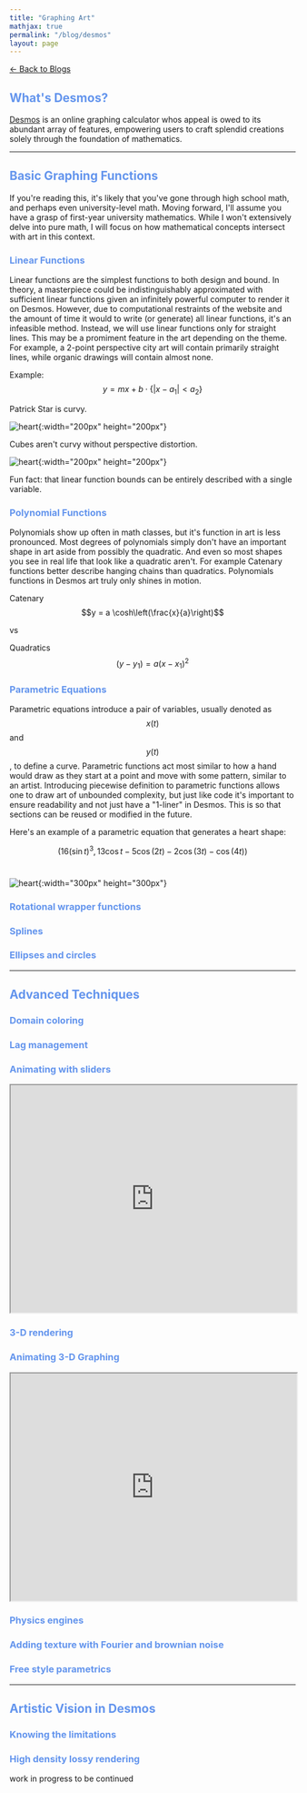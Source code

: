 ```yaml
---
title: "Graphing Art"
mathjax: true
permalink: "/blog/desmos"
layout: page
---
```


[← Back to Blogs](/personal/blog)

## <span style="color: #6495ED;">What's Desmos?</span>

[Desmos](https://www.desmos.com/calculator) is an online graphing calculator whos appeal is owed to its abundant array of features, empowering users to craft splendid creations solely through the foundation of mathematics.

<hr>

## <span style="color: #6495ED;">Basic Graphing Functions</span>

If you're reading this, it's likely that you've gone through high school math, and perhaps even university-level math. Moving forward, I'll assume you have a grasp of first-year university mathematics. While I won't extensively delve into pure math, I will focus on how mathematical concepts intersect with art in this context.

### <span style="color: #6495ED;"> Linear Functions</span>

Linear functions are the simplest functions to both design and bound. In theory, a masterpiece could be indistinguishably approximated with sufficient linear functions given an infinitely powerful computer to render it on Desmos. However, due to computational restraints of the website and the amount of time it would to write (or generate) all linear functions, it's an infeasible method. Instead, we will use linear functions only for straight lines. This may be a promiment feature in the art depending on the theme. For example, a 2-point perspective city art will contain primarily straight lines, while organic drawings will contain almost none. 


Example:
$$ y = mx + b\cdot \{ |x - a_1| < a_2 \} $$

Patrick Star is curvy. 

![heart](../assets/images/desmos_patrick.png){:width="200px" height="200px"}


Cubes aren't curvy without perspective distortion.

![heart](../assets/images/desmos_cubes.png){:width="200px" height="200px"}

Fun fact: that linear function bounds can be entirely described with a single variable.

### <span style="color: #6495ED;">Polynomial Functions</span>

Polynomials show up often in math classes, but it's function in art is less pronounced. Most degrees of polynomials simply don't have an important shape in art aside from possibly the quadratic. And even so most shapes you see in real life that look like a quadratic aren't. For example Catenary functions better describe hanging chains than quadratics. Polynomials functions in Desmos art truly only shines in motion. 

Catenary
$$y = a \cosh\left(\frac{x}{a}\right)$$ 

vs 

Quadratics
$$ (y-y_1) = a(x-x_1)^2 $$

### <span style="color: #6495ED;">Parametric Equations</span>

Parametric equations introduce a pair of variables, usually denoted as $$x(t)$$ and $$y(t)$$, to define a curve. Parametric functions act most similar to how a hand would draw as they start at a point and move with some pattern, similar to an artist. Introducing piecewise definition to parametric functions allows one to draw art of unbounded complexity, but just like code it's important to ensure readability and not just have a "1-liner" in Desmos. This is so that sections can be reused or modified in the future. 

Here's an example of a parametric equation that generates a heart shape:

$$\left(16\left(\sin t\right)^{3},13\cos t-5\cos\left(2t\right)-2\cos\left(3t\right)-\cos\left(4t\right)\right)$$<br>


![heart](../assets/images/desmos_heart.png){:width="300px" height="300px"}

### <span style="color: #6495ED;">Rotational wrapper functions</span>

### <span style="color: #6495ED;">Splines</span>

### <span style="color: #6495ED;">Ellipses and circles</span>

<hr>

## <span style="color: #6495ED;">Advanced Techniques</span>

### <span style="color: #6495ED;">Domain coloring</span>

### <span style="color: #6495ED;">Lag management</span>

### <span style="color: #6495ED;"></span>

### <span style="color: #6495ED;">Animating with sliders</span>

<iframe src="https://www.desmos.com/calculator/wyvgcujo4p" width="100%" style="min-height:400px"></iframe>

### <span style="color: #6495ED;">3-D rendering</span>


### <span style="color: #6495ED;">Animating 3-D Graphing</span>

<iframe src="https://www.desmos.com/calculator/yl7ftbic4g" width="100%" style="min-height:400px"></iframe>

### <span style="color: #6495ED;">Physics engines</span>

### <span style="color: #6495ED;">Adding texture with Fourier and brownian noise</span>

### <span style="color: #6495ED;">Free style parametrics</span>


<hr>

## <span style="color: #6495ED;">Artistic Vision in Desmos</span>

### <span style="color: #6495ED;">Knowing the limitations</span>

### <span style="color: #6495ED;">High density lossy rendering </span>






work in progress to be continued